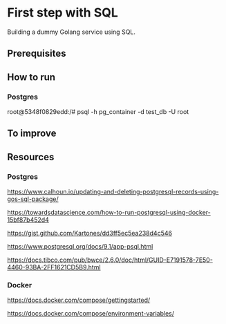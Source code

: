 # First step with SQL

Building a dummy Golang service using SQL.

## Prerequisites

## How to run

### Postgres
root@5348f0829edd:/# psql -h pg_container -d test_db -U root


## To improve

## Resources

### Postgres
https://www.calhoun.io/updating-and-deleting-postgresql-records-using-gos-sql-package/

https://towardsdatascience.com/how-to-run-postgresql-using-docker-15bf87b452d4

https://gist.github.com/Kartones/dd3ff5ec5ea238d4c546

https://www.postgresql.org/docs/9.1/app-psql.html

https://docs.tibco.com/pub/bwce/2.6.0/doc/html/GUID-E7191578-7E50-4460-93BA-2FF1621CD5B9.html

### Docker
https://docs.docker.com/compose/gettingstarted/

https://docs.docker.com/compose/environment-variables/